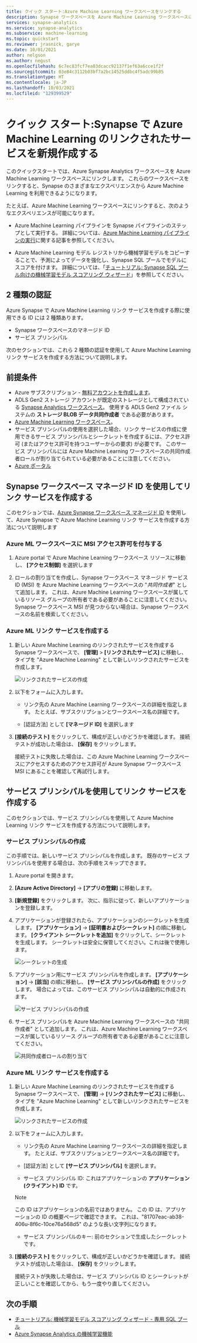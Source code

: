 ```yaml
---
title: クイック スタート:Azure Machine Learning ワークスペースをリンクする
description: Synapse ワークスペースを Azure Machine Learning ワークスペースにリンクする
services: synapse-analytics
ms.service: synapse-analytics
ms.subservice: machine-learning
ms.topic: quickstart
ms.reviewer: jrasnick, garye
ms.date: 10/01/2021
author: nelgson
ms.author: negust
ms.openlocfilehash: 6c7ec83fcf7ea03dcacc92137f1ef63a6cce1f2f
ms.sourcegitcommit: 03e84c3112b03bf7a2bc14525ddbc4f5adc99b85
ms.translationtype: HT
ms.contentlocale: ja-JP
ms.lasthandoff: 10/03/2021
ms.locfileid: "129399529"
---
```

# <a name="quickstart-create-a-new-azure-machine-learning-linked-service-in-synapse"></a>クイック スタート:Synapse で Azure Machine Learning のリンクされたサービスを新規作成する

このクイックスタートでは、Azure Synapse Analytics ワークスペースを Azure Machine Learning ワークスペースにリンクします。 これらのワークスペースをリンクすると、Synapse のさまざまなエクスペリエンスから Azure Machine Learning を利用できるようになります。

たとえば、Azure Machine Learning ワークスペースにリンクすると、次のようなエクスペリエンスが可能になります。

- Azure Machine Learning パイプラインを Synapse パイプラインのステップとして実行する。 詳細については、[Azure Machine Learning パイプラインの実行](../../data-factory/transform-data-machine-learning-service.md)に関する記事を参照してください。

- Azure Machine Learning モデル レジストリから機械学習モデルをコピーすることで、予測によってデータを強化し、Synapse SQL プールでモデルにスコアを付けます。 詳細については、「[チュートリアル: Synapse SQL プール向けの機械学習モデル スコアリング ウィザード](tutorial-sql-pool-model-scoring-wizard.md)」を参照してください。

## <a name="two-types-of-authentication"></a>2 種類の認証
Azure Synapse で Azure Machine Learning リンク サービスを作成する際に使用できる ID には 2 種類あります。
* Synapse ワークスペースのマネージド ID
* サービス プリンシパル

次のセクションでは、これら 2 種類の認証を使用して Azure Machine Learning リンク サービスを作成する方法について説明します。

## <a name="prerequisites"></a>前提条件

- Azure サブスクリプション - [無料アカウントを作成します](https://azure.microsoft.com/free/)。
- ADLS Gen2 ストレージ アカウントが既定のストレージとして構成されている [Synapse Analytics ワークスペース](../get-started-create-workspace.md)。 使用する ADLS Gen2 ファイル システムの **ストレージ BLOB データ共同作成者** である必要があります。
- [Azure Machine Learning ワークスペース](../../machine-learning/how-to-manage-workspace.md)。
- サービス プリンシパルの使用を選択した場合、リンク サービスの作成に使用できるサービス プリンシパルとシークレットを作成するには、アクセス許可 (またはアクセス許可を持つユーザーからの要求) が必要です。 このサービス プリンシパルには Azure Machine Learning ワークスペースの共同作成者ロールが割り当てられている必要があることに注意してください。
- [Azure ポータル](https://portal.azure.com/)

## <a name="create-a-linked-service-using-the-synapse-workspace-managed-identity"></a>Synapse ワークスペース マネージド ID を使用してリンク サービスを作成する

このセクションでは、[Azure Synapse ワークスペース マネージド ID](../security/synapse-workspace-managed-identity.md) を使用して、Azure Synapse で Azure Machine Learning リンク サービスを作成する方法について説明します

### <a name="give-msi-permission-to-the-azure-ml-workspace"></a>Azure ML ワークスペースに MSI アクセス許可を付与する

1. Azure portal で Azure Machine Learning ワークスペース リソースに移動し、 **[アクセス制御]** を選択します

1. ロールの割り当てを作成し、Synapse ワークスペース マネージド サービス ID (MSI) を Azure Machine Learning ワークスペースの "*共同作成者*" として追加します。 これは、Azure Machine Learning ワークスペースが属しているリソース グループの所有者である必要があることに注意してください。 Synapse ワークスペース MSI が見つからない場合は、Synapse ワークスペースの名前を検索してください。

### <a name="create-an-azure-ml-linked-service"></a>Azure ML リンク サービスを作成する

1. 新しい Azure Machine Learning のリンクされたサービスを作成する Synapse ワークスペースで、 **[管理]**  >  **[リンクされたサービス]** に移動し、タイプを "Azure Machine Learning" として新しいリンクされたサービスを作成します。

   ![リンクされたサービスの作成](media/quickstart-integrate-azure-machine-learning/quickstart-integrate-azure-machine-learning-create-linked-service-00a.png)

2. 以下をフォームに入力します。

   - リンク先の Azure Machine Learning ワークスペースの詳細を指定します。 たとえば、サブスクリプションとワークスペース名の詳細です。
   
   - [認証方法] として **[マネージド ID]** を選択します
  
3. **[接続のテスト]** をクリックして、構成が正しいかどうかを確認します。 接続テストが成功した場合は、 **[保存]** をクリックします。

   接続テストに失敗した場合は、この Azure Machine Learning ワークスペースにアクセスするためのアクセス許可が Azure Synapse ワークスペース MSI にあることを確認して再試行します。

## <a name="create-a-linked-service-using-a-service-principal"></a>サービス プリンシパルを使用してリンク サービスを作成する

このセクションでは、サービス プリンシパルを使用して Azure Machine Learning リンク サービスを作成する方法について説明します。

### <a name="create-a-service-principal"></a>サービス プリンシパルの作成

この手順では、新しいサービス プリンシパルを作成します。 既存のサービス プリンシパルを使用する場合は、次の手順をスキップできます。

1. Azure portal を開きます。 

1. **[Azure Active Directory]**  ->  **[アプリの登録]** に移動します。

1. **[新規登録]** をクリックします。 次に、指示に従って、新しいアプリケーションを登録します。

1. アプリケーションが登録されたら、アプリケーションのシークレットを生成します。 **[アプリケーション]**  ->  **[証明書およびシークレット]** の順に移動します。 **[クライアント シークレットを追加]** をクリックして、シークレットを生成します。 シークレットは安全に保管してください。これは後で使用します。

   ![シークレットの生成](media/quickstart-integrate-azure-machine-learning/quickstart-integrate-azure-machine-learning-createsp-00a.png)

1. アプリケーション用にサービス プリンシパルを作成します。 **[アプリケーション]**  ->  **[該当]** の順に移動し、 **[サービス プリンシパルの作成]** をクリックします。 場合によっては、このサービス プリンシパルは自動的に作成されます。

   ![サービス プリンシパルの作成](media/quickstart-integrate-azure-machine-learning/quickstart-integrate-azure-machine-learning-createsp-00b.png)

1. サービス プリンシパルを Azure Machine Learning ワークスペースの "共同作成者" として追加します。 これは、Azure Machine Learning ワークスペースが属しているリソース グループの所有者である必要があることに注意してください。

   ![共同作成者ロールの割り当て](media/quickstart-integrate-azure-machine-learning/quickstart-integrate-azure-machine-learning-createsp-00c.png)

### <a name="create-an-azure-ml-linked-service"></a>Azure ML リンク サービスを作成する

1. 新しい Azure Machine Learning のリンクされたサービスを作成する Synapse ワークスペースで、 **[管理]**  ->  **[リンクされたサービス]** に移動し、タイプを "Azure Machine Learning" として新しいリンクされたサービスを作成します。

   ![リンクされたサービスの作成](media/quickstart-integrate-azure-machine-learning/quickstart-integrate-azure-machine-learning-create-linked-service-00a.png)

2. 以下をフォームに入力します。

   - リンク先の Azure Machine Learning ワークスペースの詳細を指定します。 たとえば、サブスクリプションとワークスペース名の詳細です。

   - [認証方法] として **[サービス プリンシパル]** を選択します。

   - サービス プリンシパル ID: これはアプリケーションの **アプリケーション (クライアント) ID** です。

   > [!NOTE]
   > この ID はアプリケーションの名前ではありません。 この ID は、アプリケーションの ID の概要ページで確認できます。 これは、"81707eac-ab38-406u-8f6c-10ce76a568d5" のような長い文字列になります。

   - サービス プリンシパルのキー: 前のセクションで生成したシークレットです。

3. **[接続のテスト]** をクリックして、構成が正しいかどうかを確認します。 接続テストが成功した場合は、 **[保存]** をクリックします。

   接続テストが失敗した場合は、サービス プリンシパル ID とシークレットが正しいことを確認してから、もう一度やり直してください。

## <a name="next-steps"></a>次の手順

- [チュートリアル: 機械学習モデル スコアリング ウィザード - 専用 SQL プール](tutorial-sql-pool-model-scoring-wizard.md)
- [Azure Synapse Analytics の機械学習機能](what-is-machine-learning.md)
